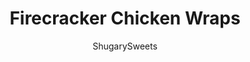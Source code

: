 ---
layout: ../../layouts/MarkdownPostLayout.astro
title: Firecracker Chicken Wraps
author: ShugarySweets
pubDate: 2018-12-29
description: "Firecracker Chicken Wraps with Avocado Lime dipping sauce recipe"
image_url: https://www.shugarysweets.com/wp-content/uploads/2018/07/firecracker-chicken-2.jpg
tags: ["Appetizers","Mexican"]
calories: 169
protein: 12
carbohydrates: 15
fats: 7
fiber: 1
ingredients: ["2 lb boneless chicken breast or thighs","1 Tbsp apple cider vinegar","1 tsp granulated sugar","1 tsp kosher salt","1 cup Louisiana hot sauce","1/4 cup unsalted butter, melted","1 tsp garlic powder","1/2 tsp ground cayenne pepper","2 cups pepper jack cheese, shredded","20 flour tortillas, 10 inch size","4 cups vegetable oil, for frying","1 avocado","3 limes, juiced","1 Tbsp olive oil","2 cloves garlic","1/2 tsp kosher salt","1/2 cup water","lettuce and tomato, for serving"]
serves: 40
time: "8 hours 30 minutes"
prepTime: "30 minutes"
instructions: ["In a large slow cooker or crockpot, add chicken breasts (or thighs).","In a small bowl, which together the vinegar, sugar, salt, hot sauce, melted butter, garlic powder, and cayenne pepper.","Pour marinade over chicken and cook on low for 6 hours (or high for 4 hours).","Once done cooking, shred chicken and add pepper jack cheese.","Spoon filling (about 1/4 cup- 1/2 cup) into each tortilla. Roll up tightly and secure with a toothpick. Place on a freezer safe baking sheet.","Repeat for all tortillas.","Cover tortillas with plastic wrap and freeze for several hours (or overnight). Place in a ziploc freezer bag for longer storage.","When ready to cook, preheat 4-6 cups of olive oil in a large skillet *until temp reaches about 375 degrees F. Deep fry the chicken wraps for about 12-15 minutes, turning several times until all sides are browned.","Remove wraps and place on paper towel to drain excess oil.","To make the dipping sauce, combine avocado, lime juice, olive oil, garlic, salt and water in a food processor or blender. Pulse until smooth and creamy.","To serve, place wraps on a bed of lettuce and tomato. Serve with dipping sauce."]
nutrition: ["169 calories","15 grams carbohydrates","32 milligrams cholesterol","7 grams fat","1 grams fiber","12 grams protein","3 grams saturated fat","415 milligrams sodium","0 grams sugar","0 grams trans fat","4 grams unsaturated fat"]
---